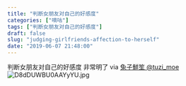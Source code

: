 ```yaml
---
title: "判断女朋友对自己的好感度"
categories: ["嘀咕"]
tags: ["判断女朋友对自己的好感度"]
draft: false
slug: "judging-girlfriends-affection-to-herself"
date: "2019-06-07 21:48:00"
---
```


判断女朋友对自己的好感度
非常明了
via [兔子鮮笙 @tuzi_moe](https://twitter.com/tuzi_moe/status/1136951452390133760 "兔子鮮笙 @tuzi_moe")
![D8dDUWBU0AAYyYU.jpg](https://cdn.jsdelivr.net/gh/eallion/statics@blog/images/2019/06/3861193999.jpg)

